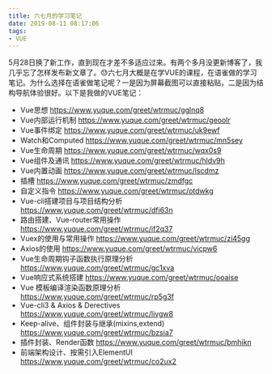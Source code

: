 ```yaml
---
title: 六七月的学习笔记
date: 2019-08-11 08:17:06
tags:
- VUE
---
```


5月28日换了新工作，直到现在才差不多适应过来。有两个多月没更新博客了，我几乎忘了怎样发布新文章了。😓六七月大概是在学VUE的课程，在语雀做的学习笔记。为什么选择在语雀做笔记呢？一是因为屏幕截图可以直接粘贴，二是因为结构导航体验很好。以下是我做的VUE笔记：
<!--more-->

- Vue思想 <https://www.yuque.com/greet/wtrmuc/gglnq8>
- Vue内部运行机制 <https://www.yuque.com/greet/wtrmuc/geoolr>
- Vue事件绑定 <https://www.yuque.com/greet/wtrmuc/uk9ewf>
- Watch和Computed <https://www.yuque.com/greet/wtrmuc/mn5sey>
- Vue生命周期 <https://www.yuque.com/greet/wtrmuc/wqx0s9> 
- Vue组件及通讯 <https://www.yuque.com/greet/wtrmuc/hldv9h>
- Vue内置动画 <https://www.yuque.com/greet/wtrmuc/lscdmz>
- 插槽 <https://www.yuque.com/greet/wtrmuc/zmdfgc>
- 自定义指令 <https://www.yuque.com/greet/wtrmuc/otdwkg>
- Vue-cli搭建项目与项目结构分析 <https://www.yuque.com/greet/wtrmuc/dfi63n>
- 路由搭建、Vue-router常用操作 <https://www.yuque.com/greet/wtrmuc/if2q37>
- Vuex的使用与常用操作 <https://www.yuque.com/greet/wtrmuc/zi45gg>
- Axios的使用 <https://www.yuque.com/greet/wtrmuc/vicpw6>
- Vue生命周期钩子函数执行原理分析 <https://www.yuque.com/greet/wtrmuc/gc1xva>
- Vue响应式系统搭建 <https://www.yuque.com/greet/wtrmuc/ooaise>
- Vue 模板编译渲染函数原理分析 <https://www.yuque.com/greet/wtrmuc/rp5g3f>
- Vue-cli3 & Axios & Derectives <https://www.yuque.com/greet/wtrmuc/livgw8>
- Keep-alive、组件封装与继承(mixins,extend) <https://www.yuque.com/greet/wtrmuc/bzsia7>
- 插件封装、Render函数 <https://www.yuque.com/greet/wtrmuc/bmhikn>
- 前端架构设计、按需引入ElementUI <https://www.yuque.com/greet/wtrmuc/co2ux2>

